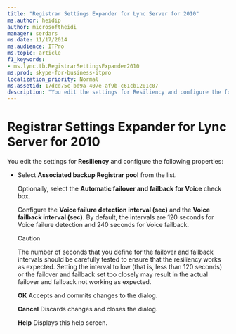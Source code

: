 ```yaml
---
title: "Registrar Settings Expander for Lync Server for 2010"
ms.author: heidip
author: microsoftheidi
manager: serdars
ms.date: 11/17/2014
ms.audience: ITPro
ms.topic: article
f1_keywords:
- ms.lync.tb.RegistrarSettingsExpander2010
ms.prod: skype-for-business-itpro
localization_priority: Normal
ms.assetid: 17dcd75c-bd9a-407e-af9b-c61cb1201c07
description: "You edit the settings for Resiliency and configure the following properties:"
---
```


# Registrar Settings Expander for Lync Server for 2010
 
You edit the settings for **Resiliency** and configure the following properties:
  
- Select **Associated backup Registrar pool** from the list.
    
    Optionally, select the **Automatic failover and failback for Voice** check box.
    
    Configure the **Voice failure detection interval (sec)** and the **Voice failback interval (sec)**. By default, the intervals are 120 seconds for Voice failure detection and 240 seconds for Voice failback.
    
    > [!CAUTION]
    > The number of seconds that you define for the failover and failback intervals should be carefully tested to ensure that the resiliency works as expected. Setting the interval to low (that is, less than 120 seconds) or the failover and failback set too closely may result in the actual failover and failback not working as expected. 
  
  **OK** Accepts and commits changes to the dialog.
  
  **Cancel** Discards changes and closes the dialog.
  
  **Help** Displays this help screen.
  

